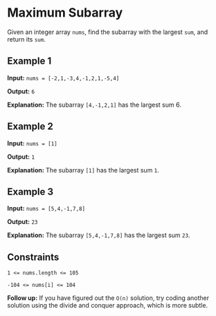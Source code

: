 # Maximum Subarray

Given an integer array `nums`, find the subarray with the largest `sum`, and return its `sum`.

## Example 1

**Input:** `nums = [-2,1,-3,4,-1,2,1,-5,4]`

**Output:** `6`

**Explanation:** The subarray `[4,-1,2,1]` has the largest sum 6.

## Example 2

**Input:** `nums = [1]`

**Output:** `1`

**Explanation:** The subarray `[1]` has the largest sum `1`.

## Example 3

**Input:** `nums = [5,4,-1,7,8]`

**Output:** `23`

**Explanation:** The subarray `[5,4,-1,7,8]` has the largest sum `23`.

## Constraints

`1 <= nums.length <= 105`

`-104 <= nums[i] <= 104`

**Follow up:** If you have figured out the `O(n)` solution, try coding another solution using the divide and conquer approach, which is more subtle.
